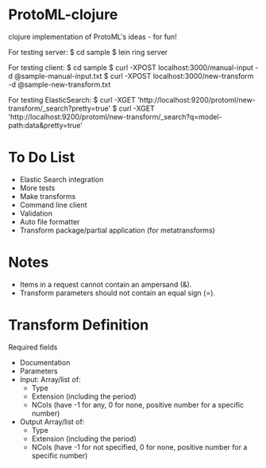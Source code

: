 ProtoML-clojure
===============

clojure implementation of ProtoML's ideas - for fun!

For testing server:
    $ cd sample
    $ lein ring server

For testing client:
    $ cd sample
    $ curl -XPOST localhost:3000/manual-input -d @sample-manual-input.txt
    $ curl -XPOST localhost:3000/new-transform -d @sample-new-transform.txt

For testing ElasticSearch:
    $ curl -XGET 'http://localhost:9200/protoml/new-transform/_search?pretty=true'
    $ curl -XGET 'http://localhost:9200/protoml/new-transform/_search?q=model-path:data&pretty=true'

To Do List
==========
* Elastic Search integration
* More tests
* Make transforms
* Command line client
* Validation
* Auto file formatter
* Transform package/partial application (for metatransforms)

Notes
=====
* Items in a request cannot contain an ampersand (&).
* Transform parameters should not contain an equal sign (=).

Transform Definition
====================
Required fields
* Documentation
* Parameters
* Input: Array/list of:
    * Type
    * Extension (including the period)
    * NCols (have -1 for any, 0 for none, positive number for a specific number)
* Output Array/list of:
    * Type
    * Extension (including the period)
    * NCols (have -1 for not specified, 0 for none, positive number for a specific number)
